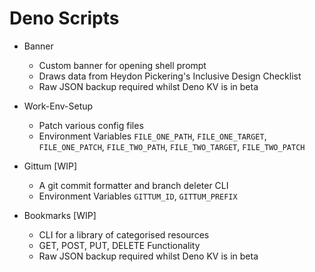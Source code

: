 # Deno Scripts

- Banner
  - Custom banner for opening shell prompt
  - Draws data from Heydon Pickering's Inclusive Design Checklist
  - Raw JSON backup required whilst Deno KV is in beta

- Work-Env-Setup
  - Patch various config files
  - Environment Variables `FILE_ONE_PATH`, `FILE_ONE_TARGET`, `FILE_ONE_PATCH`,
    `FILE_TWO_PATH`, `FILE_TWO_TARGET`, `FILE_TWO_PATCH`

- Gittum [WIP]
  - A git commit formatter and branch deleter CLI
  - Environment Variables `GITTUM_ID`, `GITTUM_PREFIX`

- Bookmarks [WIP]
  - CLI for a library of categorised resources
  - GET, POST, PUT, DELETE Functionality
  - Raw JSON backup required whilst Deno KV is in beta
